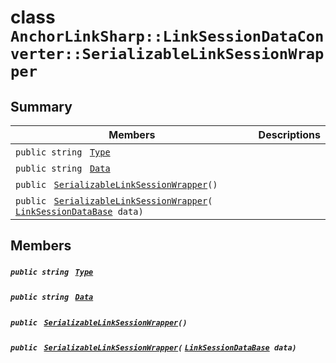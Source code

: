 # class `AnchorLinkSharp::LinkSessionDataConverter::SerializableLinkSessionWrapper` 

## Summary

 Members                                | Descriptions                                
----------------------------------------|---------------------------------------------
`public string ` [`Type`](#class_anchor_link_sharp_1_1_link_session_data_converter_1_1_serializable_link_session_wrapper_1a651a3c9de2e16ff0deca8d09dedbda58) | 
`public string ` [`Data`](#class_anchor_link_sharp_1_1_link_session_data_converter_1_1_serializable_link_session_wrapper_1a0df039919c9cd4ab27611e3addb611c1) | 
`public ` [`SerializableLinkSessionWrapper`](#class_anchor_link_sharp_1_1_link_session_data_converter_1_1_serializable_link_session_wrapper_1ad5a6da33cce2b1dc5e1e3efb9a93fd57)`()` | 
`public ` [`SerializableLinkSessionWrapper`](#class_anchor_link_sharp_1_1_link_session_data_converter_1_1_serializable_link_session_wrapper_1a892a348173ec17670acdc15611df6f78)`(` [`LinkSessionDataBase`](AnchorLinkSharp--LinkSessionDataBase.md)` data)` | 

## Members

##### `public string ` [`Type`](#class_anchor_link_sharp_1_1_link_session_data_converter_1_1_serializable_link_session_wrapper_1a651a3c9de2e16ff0deca8d09dedbda58) 

##### `public string ` [`Data`](#class_anchor_link_sharp_1_1_link_session_data_converter_1_1_serializable_link_session_wrapper_1a0df039919c9cd4ab27611e3addb611c1) 

##### `public ` [`SerializableLinkSessionWrapper`](#class_anchor_link_sharp_1_1_link_session_data_converter_1_1_serializable_link_session_wrapper_1ad5a6da33cce2b1dc5e1e3efb9a93fd57)`()` 

##### `public ` [`SerializableLinkSessionWrapper`](#class_anchor_link_sharp_1_1_link_session_data_converter_1_1_serializable_link_session_wrapper_1a892a348173ec17670acdc15611df6f78)`(` [`LinkSessionDataBase`](AnchorLinkSharp--LinkSessionDataBase.md)` data)` 

